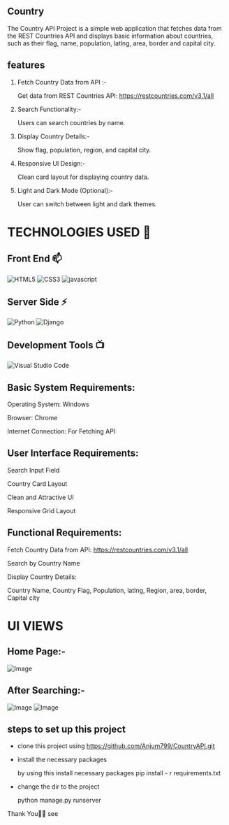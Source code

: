 ## Country
The Country API Project is a simple web application that fetches data from the REST Countries API and displays basic information about countries, such as their flag, name, population, latlng, area, border and capital city.

## features
1. Fetch Country Data from API :-
   
   Get data from REST Countries API: https://restcountries.com/v3.1/all
  
2. Search Functionality:-

    Users can search countries by name.
  
3. Display Country Details:-

    Show flag, population, region, and capital city.
  
4. Responsive UI Design:-

    Clean card layout for displaying country data.
  
5. Light and Dark Mode (Optional):-

    User can switch between light and dark themes.
# TECHNOLOGIES USED 📌
## Front End 📫
![HTML5](https://img.shields.io/badge/html5-%23E34F26.svg?style=for-the-badge&logo=html5&logoColor=white)
![CSS3](https://img.shields.io/badge/css3-%231572B6.svg?style=for-the-badge&logo=css3&logoColor=white)
![javascript](https://img.shields.io/badge/JavaScript-F7DF1E?style=for-the-badge&logo=javascript&logoColor=black)

## Server Side ⚡
![Python](https://img.shields.io/badge/python-3670A0?style=for-the-badge&logo=python&logoColor=ffdd54)
![Django](https://img.shields.io/badge/django-%23092E20.svg?style=for-the-badge&logo=django&logoColor=white)

## Development Tools 📺
![Visual Studio Code](https://img.shields.io/badge/Visual%20Studio%20Code-0078d7.svg?style=for-the-badge&logo=visual-studio-code&logoColor=white)


## Basic System Requirements:

  Operating System: Windows 

  Browser: Chrome
  
  Internet Connection: For Fetching API

## User Interface Requirements:

   Search Input Field
   
   Country Card Layout
   
   Clean and Attractive UI
   
   Responsive Grid Layout
   
## Functional Requirements:

   Fetch Country Data from API: https://restcountries.com/v3.1/all
   
   Search by Country Name
   
   Display Country Details:
   
   Country Name, Country Flag, Population, latlng, Region, area, border, Capital city
   
# UI VIEWS
## Home Page:-
![Image](https://github.com/user-attachments/assets/1451e880-0aa9-4b24-949a-1e01b2e6c84e)
## After Searching:-
![Image](https://github.com/user-attachments/assets/3cc6def0-7760-4133-a09c-463be9d3ab94)
![Image](https://github.com/user-attachments/assets/6f7f1a9d-6874-40f9-a95f-3b5d6e839995)

## steps to set up this project
- clone this project using https://github.com/Anjum799/CountryAPI.git
- install the necessary packages
  
    by using this install necessary packages pip install - r requirements.txt
- change the dir to the project
  
    python manage.py runserver
  
Thank You🙏😊
see
